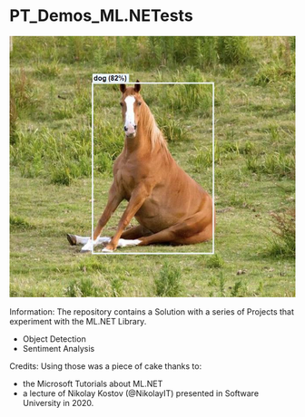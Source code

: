 # PT_Demos_ML.NETests

![Horse Object Detected](DemoMLNetObjectDetectionConsoleApp/assets/images/output/dd3832f7-44cd-4466-b5fa-70bbe58ebd77.jpg)

Information:
The repository contains a Solution with a series of Projects that experiment with the ML.NET Library. 

- Object Detection 
- Sentiment Analysis 

Credits:
Using those was a piece of cake thanks to:
- the Microsoft Tutorials about ML.NET
- a lecture of Nikolay Kostov (@NikolayIT) presented in Software University in 2020.
